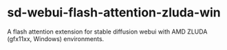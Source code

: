 # sd-webui-flash-attention-zluda-win
A flash attention extension for stable diffusion webui with AMD ZLUDA (gfx11xx, Windows) environments.
